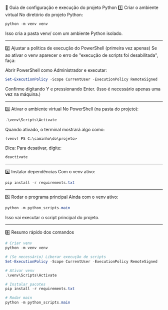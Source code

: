 🚀 Guia de configuração e execução do projeto Python
1️⃣ Criar o ambiente virtual
No diretório do projeto Python:

```powershell
python -m venv venv
```

Isso cria a pasta venv/ com um ambiente Python isolado.

---

2️⃣ Ajustar a política de execução do PowerShell (primeira vez apenas)
Se ao ativar o venv aparecer o erro de "execução de scripts foi desabilitada", faça:

Abrir PowerShell como Administrador e executar:

```powershell
Set-ExecutionPolicy -Scope CurrentUser -ExecutionPolicy RemoteSigned
```
Confirme digitando Y e pressionando Enter.
(Isso é necessário apenas uma vez na máquina.)

---

3️⃣ Ativar o ambiente virtual
No PowerShell (na pasta do projeto):

```powershell
.\venv\Scripts\Activate
```
Quando ativado, o terminal mostrará algo como:

```
(venv) PS C:\caminho\do\projeto>
```
Dica: Para desativar, digite:

```powershell
deactivate
```

---

4️⃣ Instalar dependências
Com o venv ativo:

```powershell
pip install -r requirements.txt
```

---

5️⃣ Rodar o programa principal
Ainda com o venv ativo:

```powershell
python -m python_scripts.main
```
Isso vai executar o script principal do projeto.

---

6️⃣ Resumo rápido dos comandos
```powershell
# Criar venv
python -m venv venv

# (Se necessário) Liberar execução de scripts
Set-ExecutionPolicy -Scope CurrentUser -ExecutionPolicy RemoteSigned

# Ativar venv
.\venv\Scripts\Activate

# Instalar pacotes
pip install -r requirements.txt

# Rodar main
python -m python_scripts.main
```
